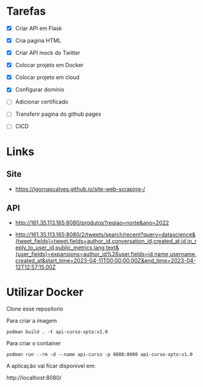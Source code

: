 # Tarefas

- [x] Criar API em Flask
- [x] Cria pagina HTML
- [x] Criar API mock do Twitter
- [x] Colocar projeto em Docker
- [x] Colocar projeto em cloud
- [x] Configurar domínio
- [ ] Adicionar certificado
- [ ] Transferir pagina do github pages
- [ ] CICD


# Links

## Site 

- https://igornascalves.github.io/site-web-scraping-/


## API

- http://161.35.113.165:8080/produtos?regiao=norte&ano=2022

- http://161.35.113.165:8080/2/tweets/search/recent?query=datascience&{tweet_fields}=tweet.fields=author_id,conversation_id,created_at,id,in_reply_to_user_id,public_metrics,lang,text&{user_fields}=expansions=author_id%26user.fields=id,name,username,created_at&start_time=2023-04-11T00:00:00.00Z&end_time=2023-04-12T12:57:15.00Z



# Utilizar Docker 

Clone esse repositorio 

Para criar a imagem 

```
podman build . -t api-curso-xpto:v1.0
```

Para criar o container

```
podman run --rm -d --name api-curso -p 8080:8080 api-curso-xpto:v1.0
```

A aplicação vai ficar disponivel em:

http://localhost:8080/
